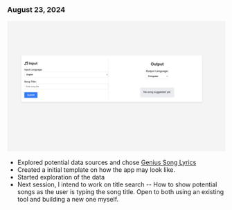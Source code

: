 ### August 23, 2024
![website-2024-08-23](img/website-2024-08-23.png)

* Explored potential data sources and chose [Genius Song Lyrics](https://www.kaggle.com/datasets/carlosgdcj/genius-song-lyrics-with-language-information)
* Created a initial template on how the app may look like. 
* Started exploration of the data
* Next session, I intend to work on title search -- How to show potential songs as the user is typing the song title. Open to both using an existing tool and building a new one myself.  